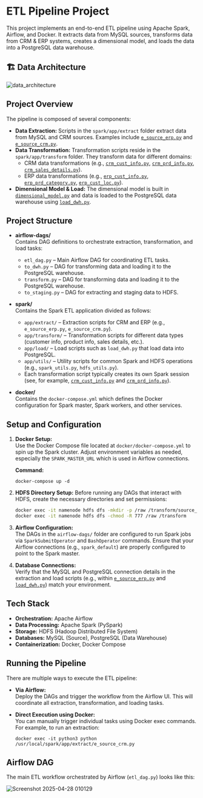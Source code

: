 # ETL Pipeline Project

This project implements an end-to-end ETL pipeline using Apache Spark, Airflow, and Docker. It extracts data from MySQL sources, transforms data from CRM & ERP systems, creates a dimensional model, and loads the data into a PostgreSQL data warehouse.
## 🏗️ Data Architecture
![data_architecture](https://github.com/user-attachments/assets/6f41f133-e586-4d12-9f54-ceb23476f7ab)



## Project Overview

The pipeline is composed of several components:
- **Data Extraction:** Scripts in the `spark/app/extract` folder extract data from MySQL and CRM sources. Examples include [`e_source_erp.py`](e:\etl_pineline_project\spark\app\extract\e_source_erp.py) and [`e_source_crm.py`](e:\etl_pineline_project\spark\app\extract\e_source_crm.py).
- **Data Transformation:** Transformation scripts reside in the `spark/app/transform` folder. They transform data for different domains:
  - CRM data transformations (e.g., [`crm_cust_info.py`](e:\etl_pineline_project\spark\app\transform\crm_cust_info.py), [`crm_prd_info.py`](e:\etl_pineline_project\spark\app\transform\crm_prd_info.py), [`crm_sales_details.py`](e:\etl_pineline_project\spark\app\transform\crm_sales_details.py)).
  - ERP data transformations (e.g., [`erp_cust_info.py`](e:\etl_pineline_project\spark\app\transform\erp_cust_info.py), [`erp_prd_category.py`](e:\etl_pineline_project\spark\app\transform\erp_prd_category.py), [`erp_cust_loc.py`](e:\etl_pineline_project\spark\app\transform\erp_cust_loc.py)).
- **Dimensional Model & Load:** The dimensional model is built in [`dimensional_model.py`](e:\etl_pineline_project\spark\app\transform\dimensional_model.py) and data is loaded to the PostgreSQL data warehouse using [`load_dwh.py`](e:\etl_pineline_project\spark\app\load\load_dwh.py).

## Project Structure

- **airflow-dags/**  
  Contains DAG definitions to orchestrate extraction, transformation, and load tasks:
  - `etl_dag.py` – Main Airflow DAG for coordinating ETL tasks.
  - `to_dwh.py` – DAG for transforming data and loading it to the PostgreSQL warehouse.
  - `transform.py` – DAG for transforming data and loading it to the PostgreSQL warehouse.
  - `to_staging.py` – DAG for extracting and staging data to HDFS.

- **spark/**  
  Contains the Spark ETL application divided as follows:
  - `app/extract/` – Extraction scripts for CRM and ERP (e.g., `e_source_erp.py`, `e_source_crm.py`).
  - `app/transform/` – Transformation scripts for different data types (customer info, product info, sales details, etc.).
  - `app/load/` – Load scripts such as `load_dwh.py` that load data into PostgreSQL.
  - `app/utils/` – Utility scripts for common Spark and HDFS operations (e.g., `spark_utils.py`, `hdfs_utils.py`).
  - Each transformation script typically creates its own Spark session (see, for example, [`crm_cust_info.py`](e:\etl_pineline_project\spark\app\transform\crm_cust_info.py) and [`crm_prd_info.py`](e:\etl_pineline_project\spark\app\transform\crm_prd_info.py)).

- **docker/**  
  Contains the `docker-compose.yml` which defines the Docker configuration for Spark master, Spark workers, and other services.


## Setup and Configuration

1. **Docker Setup:**  
   Use the Docker Compose file located at `docker/docker-compose.yml` to spin up the Spark cluster. Adjust environment variables as needed, especially the `SPARK_MASTER_URL` which is used in Airflow connections.

   **Command:**
   ```
   docker-compose up -d
   ```

2. **HDFS Directory Setup:**
   Before running any DAGs that interact with HDFS, create the necessary directories and set permissions:
   ```bash
   docker exec -it namenode hdfs dfs -mkdir -p /raw /transform/source_crm /transform/source_erp /transform/dim /transform/fact
   docker exec -it namenode hdfs dfs -chmod -R 777 /raw /transform
   ```

3. **Airflow Configuration:**  
   The DAGs in the `airflow-dags/` folder are configured to run Spark jobs via `SparkSubmitOperator` and `BashOperator` commands. Ensure that your Airflow connections (e.g., `spark_default`) are properly configured to point to the Spark master.

4. **Database Connections:**  
   Verify that the MySQL and PostgreSQL connection details in the extraction and load scripts (e.g., within [`e_source_erp.py`](e:\etl_pineline_project\spark\app\extract\e_source_erp.py) and [`load_dwh.py`](e:\etl_pineline_project\spark\app\load\load_dwh.py)) match your environment.

## Tech Stack

- **Orchestration:** Apache Airflow
- **Data Processing:** Apache Spark (PySpark)
- **Storage:** HDFS (Hadoop Distributed File System)
- **Databases:** MySQL (Source), PostgreSQL (Data Warehouse)
- **Containerization:** Docker, Docker Compose

## Running the Pipeline

There are multiple ways to execute the ETL pipeline:

- **Via Airflow:**  
  Deploy the DAGs and trigger the workflow from the Airflow UI. This will coordinate all extraction, transformation, and loading tasks.

- **Direct Execution using Docker:**  
  You can manually trigger individual tasks using Docker exec commands. For example, to run an extraction:
  ```
  docker exec -it python3 python /usr/local/spark/app/extract/e_source_crm.py
  ```

## Airflow DAG

The main ETL workflow orchestrated by Airflow (`etl_dag.py`) looks like this:

![Screenshot 2025-04-28 010129](https://github.com/user-attachments/assets/8d77e49e-9f57-4aae-88c5-556a4338d8b2)


